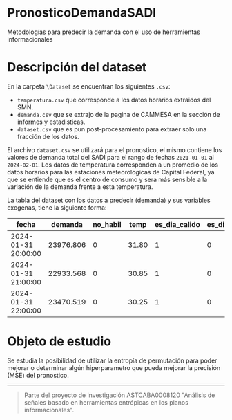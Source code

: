 # PronosticoDemandaSADI
Metodologías para predecir la demanda con el uso de herramientas informacionales

# Descripción del dataset
En la carpeta `\Dataset` se encuentran los siguientes `.csv`:
- `temperatura.csv` que corresponde a los datos horarios extraidos del SMN.
- `demanda.csv` que se extrajo de la pagina de CAMMESA en la sección de informes y estadisticas.
- `dataset.csv` que es pun post-procesamiento para extraer solo una fracción de los datos.

El archivo `dataset.csv` se utilizará para el pronostico, el mismo contiene los
valores de demanda total del SADI para el rango de fechas `2021-01-01` al `2024-02-01`.
Los datos de temperatura corresponden a un promedio de los datos horarios para las
estaciones meteorologícas de Capital Federal, ya que se entiende que es el centro de 
consumo y sera más sensible a la variación de la demanda frente a esta temperatura.

La tabla del dataset con los datos a predecir (demanda) y sus variables exogenas, tiene la siguiente forma:

|fecha               | demanda     | no_habil	| temp  | es_dia_calido	|es_dia_frio  |
|--------------------|-------------|------------|-------|---------------|-------------|		
|2024-01-31 20:00:00 | 23976.806   | 0	        | 31.80	| 1           	|0            |
|2024-01-31 21:00:00 | 22933.568   | 0	        | 30.85	| 1	            |0            |
|2024-01-31 22:00:00 | 23470.519   | 0          | 30.25	| 1	            |0            |


# Objeto de estudio
Se estudia la posibilidad de utilizar la entropía de permutación para poder mejorar
o determinar algún hiperparametro que pueda mejorar la precisión (MSE) del pronostico.

---
> Parte del proyecto de investigación ASTCABA0008120 "Análisis de 
> señales basado en herramientas entrópicas en los planos informacionales".